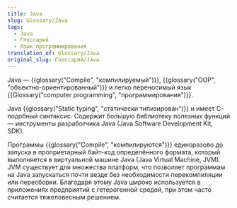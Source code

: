 ```yaml
---
title: Java
slug: Glossary/Java
tags:
  - Java
  - Глоссарий
  - Язык программирования
translation_of: Glossary/Java
original_slug: Глоссарий/Java
---
```


Java — {{glossary("Compile", "компилируемый")}}, {{glossary("OOP", "объектно-ориентированный")}} и легко переносимый язык {{Glossary("computer programming", "программирования")}}.

Java {{glossary("Static typing", "статически типизирован")}} и имеет C-подобный синтаксис. Содержит большую библиотеку полезных функций — инструменты разработчика Java (Java Software Development Kit, SDK).

Программы {{glossary("Compile", "компилируются")}} единоразово до запуска в проприетарный байт-код определённого формата, который выполняется в виртуальной машине Java (Java Virtual Machine, JVM). JVM существует для множества платформ, что позволяет программам на Java запускаться почти везде без необходимости перекомпиляции или пересборки. Благодаря этому Java широко используется в приложениях предприятий с гетерогенной средой, при этом часто считается тяжеловесным решением.
